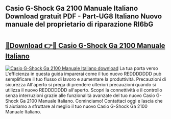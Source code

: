 ## Casio G-Shock Ga 2100 Manuale Italiano Download gratuit PDF - Part-UG8 Italiano Nuovo manuale del proprietario di riparazione RI6bG

# <h2><a href="http://dfa0mo.blite.top/?on=Casio+G-Shock+Ga+2100+Manuale+Italiano">🔗Download 👉🔴 Casio G-Shock Ga 2100 Manuale Italiano</a></h2>

[![Casio G-Shock Ga 2100 Manuale Italiano download](https://i.imgur.com/lujVjoI.png)](http://dfa0mo.blite.top/?on=Casio+G-Shock+Ga+2100+Manuale+Italiano)
La tua porta verso L'efficienza in questa guida imparerai come il tuo nuovo REDDDDDDD può semplificare il tuo flusso di lavoro e aumentare la produttività. Precauzioni di sicurezza All'aperto si prega di prendere ulteriori precauzioni quando si utilizza il nuovo REDDDDDDD all'aperto. Scopri la connettività e il controllo senza interruzioni grazie alle funzionalità avanzate del tuo nuovo Casio G-Shock Ga 2100 Manuale Italiano. Cominciamo! Contattaci oggi e lascia che ti aiutiamo a sfruttare al meglio il tuo nuovo Casio G-Shock Ga 2100 Manuale Italiano.
